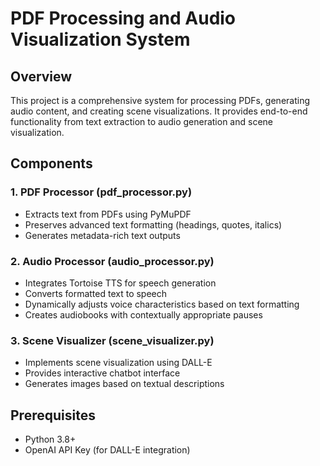 # PDF Processing and Audio Visualization System

## Overview
This project is a comprehensive system for processing PDFs, generating audio content, and creating scene visualizations. It provides end-to-end functionality from text extraction to audio generation and scene visualization.

## Components
### 1. PDF Processor (pdf_processor.py)

- Extracts text from PDFs using PyMuPDF
- Preserves advanced text formatting (headings, quotes, italics)
- Generates metadata-rich text outputs

### 2. Audio Processor (audio_processor.py)

- Integrates Tortoise TTS for speech generation
- Converts formatted text to speech
- Dynamically adjusts voice characteristics based on text formatting
- Creates audiobooks with contextually appropriate pauses

### 3. Scene Visualizer (scene_visualizer.py)

- Implements scene visualization using DALL-E
- Provides interactive chatbot interface
- Generates images based on textual descriptions

## Prerequisites

- Python 3.8+
- OpenAI API Key (for DALL-E integration)